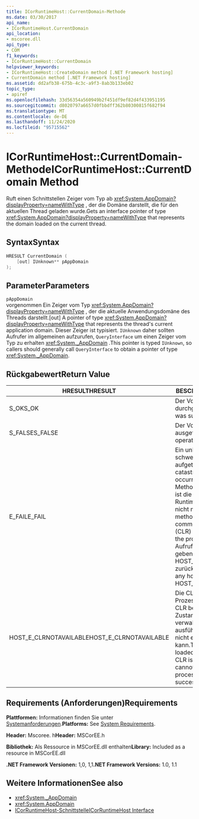 ```yaml
---
title: ICorRuntimeHost::CurrentDomain-Methode
ms.date: 03/30/2017
api_name:
- ICorRuntimeHost.CurrentDomain
api_location:
- mscoree.dll
api_type:
- COM
f1_keywords:
- ICorRuntimeHost::CurrentDomain
helpviewer_keywords:
- ICorRuntimeHost::CreateDomain method [.NET Framework hosting]
- CurrentDomain method [.NET Framework hosting]
ms.assetid: dd2afb38-675b-4c3c-a9f3-8ab3b133eb02
topic_type:
- apiref
ms.openlocfilehash: 33d56354a560949b2f451df9ef82d4f433951195
ms.sourcegitcommit: d8020797a6657d0fbbdff362b80300815f682f94
ms.translationtype: MT
ms.contentlocale: de-DE
ms.lasthandoff: 11/24/2020
ms.locfileid: "95715562"
---
```

# <a name="icorruntimehostcurrentdomain-method"></a><span data-ttu-id="40820-102">ICorRuntimeHost::CurrentDomain-Methode</span><span class="sxs-lookup"><span data-stu-id="40820-102">ICorRuntimeHost::CurrentDomain Method</span></span>

<span data-ttu-id="40820-103">Ruft einen Schnittstellen Zeiger vom Typ ab <xref:System.AppDomain?displayProperty=nameWithType> , der die Domäne darstellt, die für den aktuellen Thread geladen wurde.</span><span class="sxs-lookup"><span data-stu-id="40820-103">Gets an interface pointer of type <xref:System.AppDomain?displayProperty=nameWithType> that represents the domain loaded on the current thread.</span></span>  
  
## <a name="syntax"></a><span data-ttu-id="40820-104">Syntax</span><span class="sxs-lookup"><span data-stu-id="40820-104">Syntax</span></span>  
  
```cpp  
HRESULT CurrentDomain (  
    [out] IUnknown** pAppDomain  
);  
```  
  
## <a name="parameters"></a><span data-ttu-id="40820-105">Parameter</span><span class="sxs-lookup"><span data-stu-id="40820-105">Parameters</span></span>  

 `pAppDomain`  
 <span data-ttu-id="40820-106">vorgenommen Ein Zeiger vom Typ <xref:System.AppDomain?displayProperty=nameWithType> , der die aktuelle Anwendungsdomäne des Threads darstellt.</span><span class="sxs-lookup"><span data-stu-id="40820-106">[out] A pointer of type <xref:System.AppDomain?displayProperty=nameWithType> that represents the thread's current application domain.</span></span> <span data-ttu-id="40820-107">Dieser Zeiger ist typisiert. `IUnknown` daher sollten Aufrufer im allgemeinen aufzurufen, `QueryInterface` um einen Zeiger vom Typ zu erhalten <xref:System._AppDomain> .</span><span class="sxs-lookup"><span data-stu-id="40820-107">This pointer is typed `IUnknown`, so callers should generally call `QueryInterface` to obtain a pointer of type <xref:System._AppDomain>.</span></span>  
  
## <a name="return-value"></a><span data-ttu-id="40820-108">Rückgabewert</span><span class="sxs-lookup"><span data-stu-id="40820-108">Return Value</span></span>  
  
|<span data-ttu-id="40820-109">HRESULT</span><span class="sxs-lookup"><span data-stu-id="40820-109">HRESULT</span></span>|<span data-ttu-id="40820-110">BESCHREIBUNG</span><span class="sxs-lookup"><span data-stu-id="40820-110">Description</span></span>|  
|-------------|-----------------|  
|<span data-ttu-id="40820-111">S_OK</span><span class="sxs-lookup"><span data-stu-id="40820-111">S_OK</span></span>|<span data-ttu-id="40820-112">Der Vorgang wurde durchgeführt.</span><span class="sxs-lookup"><span data-stu-id="40820-112">The operation was successful.</span></span>|  
|<span data-ttu-id="40820-113">S_FALSE</span><span class="sxs-lookup"><span data-stu-id="40820-113">S_FALSE</span></span>|<span data-ttu-id="40820-114">Der Vorgang konnte nicht ausgeführt werden.</span><span class="sxs-lookup"><span data-stu-id="40820-114">The operation failed to complete.</span></span>|  
|<span data-ttu-id="40820-115">E_FAIL</span><span class="sxs-lookup"><span data-stu-id="40820-115">E_FAIL</span></span>|<span data-ttu-id="40820-116">Ein unbekannter, schwerwiegender Fehler ist aufgetreten.</span><span class="sxs-lookup"><span data-stu-id="40820-116">An unknown, catastrophic failure occurred.</span></span> <span data-ttu-id="40820-117">Wenn eine Methode E_FAIL zurückgibt, ist die Common Language Runtime (CLR) im Prozess nicht mehr verwendbar.</span><span class="sxs-lookup"><span data-stu-id="40820-117">If a method returns E_FAIL, the common language runtime (CLR) is no longer usable in the process.</span></span> <span data-ttu-id="40820-118">Nachfolgende Aufrufe von Hosting-APIs geben HOST_E_CLRNOTAVAILABLE zurück.</span><span class="sxs-lookup"><span data-stu-id="40820-118">Subsequent calls to any hosting APIs return HOST_E_CLRNOTAVAILABLE.</span></span>|  
|<span data-ttu-id="40820-119">HOST_E_CLRNOTAVAILABLE</span><span class="sxs-lookup"><span data-stu-id="40820-119">HOST_E_CLRNOTAVAILABLE</span></span>|<span data-ttu-id="40820-120">Die CLR wurde nicht in einen Prozess geladen, oder die CLR befindet sich in einem Zustand, in dem Sie verwalteten Code nicht ausführen oder den-Befehl nicht erfolgreich verarbeiten kann.</span><span class="sxs-lookup"><span data-stu-id="40820-120">The CLR has not been loaded into a process, or the CLR is in a state in which it cannot run managed code or process the call successfully.</span></span>|  
  
## <a name="requirements"></a><span data-ttu-id="40820-121">Requirements (Anforderungen)</span><span class="sxs-lookup"><span data-stu-id="40820-121">Requirements</span></span>  

 <span data-ttu-id="40820-122">**Plattformen:** Informationen finden Sie unter [Systemanforderungen](../../get-started/system-requirements.md).</span><span class="sxs-lookup"><span data-stu-id="40820-122">**Platforms:** See [System Requirements](../../get-started/system-requirements.md).</span></span>  
  
 <span data-ttu-id="40820-123">**Header:** Mscoree. h</span><span class="sxs-lookup"><span data-stu-id="40820-123">**Header:** MSCorEE.h</span></span>  
  
 <span data-ttu-id="40820-124">**Bibliothek:** Als Ressource in MSCorEE.dll enthalten</span><span class="sxs-lookup"><span data-stu-id="40820-124">**Library:** Included as a resource in MSCorEE.dll</span></span>  
  
 <span data-ttu-id="40820-125">**.NET Framework Versionen:** 1,0, 1,1</span><span class="sxs-lookup"><span data-stu-id="40820-125">**.NET Framework Versions:** 1.0, 1.1</span></span>  
  
## <a name="see-also"></a><span data-ttu-id="40820-126">Weitere Informationen</span><span class="sxs-lookup"><span data-stu-id="40820-126">See also</span></span>

- <xref:System._AppDomain>
- <xref:System.AppDomain>
- [<span data-ttu-id="40820-127">ICorRuntimeHost-Schnittstelle</span><span class="sxs-lookup"><span data-stu-id="40820-127">ICorRuntimeHost Interface</span></span>](icorruntimehost-interface.md)
